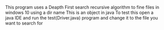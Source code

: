 This program uses a Deapth First search recursive algorithm to fine files in windows 10 using a dir name 
This is an object in java
To test this open a java IDE and run the test(Driver.java) program and change it to the file you want to search for